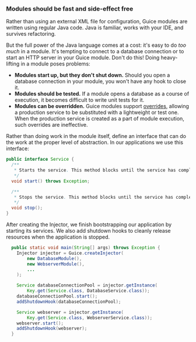 ### Modules should be fast and side-effect free
Rather than using an external XML file for configuration, Guice modules are written using regular Java code. Java is familiar, works with your IDE, and survives refactoring.

But the full power of the Java language comes at a cost: it's easy to do _too much_ in a module. It's tempting to connect to a database connection or to start an HTTP server in your Guice module. Don't do this! Doing heavy-lifting in a module poses problems:
  * **Modules start up, but they don't shut down.** Should you open a database connection in your module, you won't have any hook to close it. 
  * **Modules should be tested.** If a module opens a database as a course of execution, it becomes difficult to write  unit tests for it.
  * **Modules can be overridden.** Guice modules support [overrides](http://google.github.io/guice/api-docs/latest/javadoc/com/google/inject/util/Modules.html#override(com.google.inject.Module...)), allowing a production service to be substituted with a lightweight or test one. When the production service is created as a part of module execution, such overrides are ineffective.

Rather than doing work in the module itself, define an interface that can do the work at the proper level of abstraction. In our applications we use this interface:
```java
public interface Service {
  /**
   * Starts the service. This method blocks until the service has completely started.
   */
  void start() throws Exception;

  /**
   * Stops the service. This method blocks until the service has completely shut down.
   */
  void stop();
}
```
After creating the Injector, we finish bootstrapping our application by starting its services. We also add shutdown hooks to cleanly release resources when the application is stopped.
```java
  public static void main(String[] args) throws Exception {
    Injector injector = Guice.createInjector(
        new DatabaseModule(),
        new WebserverModule(),
        ...
    );

    Service databaseConnectionPool = injector.getInstance(
        Key.get(Service.class, DatabaseService.class));
    databaseConnectionPool.start();
    addShutdownHook(databaseConnectionPool);

    Service webserver = injector.getInstance(
        Key.get(Service.class, WebserverService.class));
    webserver.start();
    addShutdownHook(webserver);
  }
```
